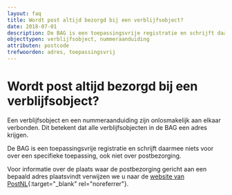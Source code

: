 ```yaml
---
layout: faq
title: Wordt post altijd bezorgd bij een verblijfsobject?
date: 2018-07-01
description: De BAG is een toepassingsvrije registratie en schrijft daarmee niets voor over een specifieke toepassing, ook niet over postbezorging.
objecttypen: verblijfsobject, nummeraanduiding
attributen: postcode
trefwoorden: adres, toepassingsvrij
---
```


# Wordt post altijd bezorgd bij een verblijfsobject?

Een verblijfsobject en een nummeraanduiding zijn onlosmakelijk aan elkaar verbonden. Dit betekent dat alle verblijfsobjecten in de BAG een adres krijgen.

De BAG is een toepassingsvrije registratie en schrijft daarmee niets voor over een specifieke toepassing, ook niet over postbezorging.

Voor informatie over de plaats waar de postbezorging gericht aan een bepaald adres plaatsvindt verwijzen we u naar de [website van PostNL](https://www.postnl.nl/klantenservice/vragen/post-ontvangen/aan-welke-eisen-moet-mijn-woningbrievenbus-voldoen.html){:target="_blank" rel="noreferrer"}.
